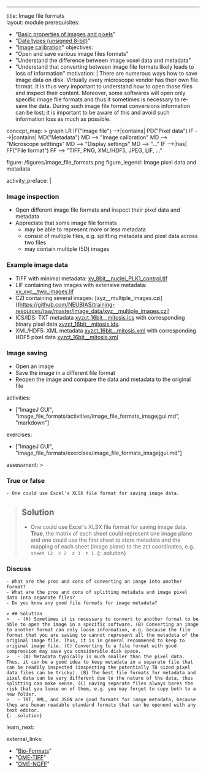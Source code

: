 ---
title:     Image file formats     
layout:    module
prerequisites:
  - "[Basic properties of images and pixels](../pixels)"
  - "[Data types (unsigned 8-bit)](../datatypes)"
  - "[Image calibration](../spatial_calibration)"
objectives:
  - "Open and save various image files formats" 
  - "Understand the difference between image voxel data and metadata"
  - "Understand that converting between image file formats likely leads to loss of information"
motivation: |
  There are numerous ways how to save image data on disk. Virtually every microscope vendor has their own file format. It is thus very important to understand how to open those files and inspect their content. Moreover, some softwares will open only specific image file formats and thus it sometimes is necessary to re-save the data. During such image file format conversions information can be lost; it is important to be aware of this and avoid such information loss as much as possible.
  
concept_map: >
  graph LR
    IF("Image file") -->|contains| PD("Pixel data")
    IF -->|contains| MD("Metadata")
    MD --> "Image calibration"
    MD --> "Microscope setttings"
    MD --> "Display settings"
    MD --> "..."
    IF -->|has| FF("File format")
    FF --> "TIFF, PNG, XML/HDF5, JPEG, LIF, ..."

figure: /figures/image_file_formats.png 
figure_legend: Image pixel data and metadata

activity_preface: |
  
### Image inspection
- Open different image file formats and inspect their pixel data and metadata
- Appreciate that some image file formats
  - may be able to represent more or less metadata
  - consist of multiple files, e.g. splitting metadata and pixel data across two files
  - may contain multiple (5D) images

### Example image data
  - TIFF with minimal metadata: [xy_8bit__nuclei_PLK1_control.tif](https://github.com/NEUBIAS/training-resources/raw/master/image_data/xy_8bit__nuclei_PLK1_control.tif)
  - LIF containing two images with extensive metadata: [xy_xyc__two_images.lif](https://github.com/NEUBIAS/training-resources/raw/master/image_data/xy_xyc__two_images.lif)
  - CZI containing several images: [xyz__multiple_images.czi]((https://github.com/NEUBIAS/training-resources/raw/master/image_data/xyz__multiple_images.czi)
  - ICS/IDS: TXT metadata [xyzct_16bit__mitosis.ics](https://github.com/NEUBIAS/training-resources/raw/master/image_data/xyzct_16bit__mitosis.ics) with corresponding binary pixel data [xyzct_16bit__mitosis.ids](https://github.com/NEUBIAS/training-resources/raw/master/image_data/xyzct_16bit__mitosis.ids).  
  - XML/HDF5: XML metadata [xyzct_16bit__mitosis.xml](https://github.com/NEUBIAS/training-resources/raw/master/image_data/xyzct_16bit__mitosis.xml) with corresponding HDF5 pixel data [xyzct_16bit__mitosis.xml](https://github.com/NEUBIAS/training-resources/raw/master/image_data/xyzct_16bit__mitosis.h5)

### Image saving
- Open an image
- Save the image in a different file format
- Reopen the image and compare the data and metadata to the original file


activities:
  - ["ImageJ GUI", "image_file_formats/activities/image_file_formats_imagejgui.md", "markdown"]

exercises:
  - ["ImageJ GUI", "image_file_formats/exercises/image_file_formats_imagejgui.md"]

assessment: >

  ### True or false

    - One could use Excel's XLSX file format for saving image data.

  > ## Solution
  >   - One could use Excel's XLSX file format for saving image data. **True**, the matrix of each sheet could represent one image plane and one could use the first sheet to store metadata and the mapping of each sheet (image plane) to the zct coordinates, e.g. `sheet 12  c 2  z 3  t 1`.
  {: .solution}


  ### Discuss
    - What are the pros and cons of converting an image into another format? 
    - What are the pros and cons of splitting metadata and image pixel data into separate files?
    - Do you know any good file formats for image metadata? 

    > ## Solution
    >   - (A) Sometimes it is necessary to convert to another format to be able to open the image in a specific software. (B) Converting an image to another format can only loose information, e.g. because the file format that you are saving to cannot represent all the metadata of the original image file. Thus, it is in general recommened to keep to original image file. (C) Converting to a file format with good compression may save you considerable disk space.
    >   - (A) Metadata typically is much smaller than the pixel data. Thus, it can be a good idea to keep metadata in a separate file that can be readily inspected (inspecting the potentially TB sized pixel data files can be tricky). (B) The best file formats for metadata and pixel data can be very different due to the nature of the data, thus splitting can make sense. (C) Having separate files always bares the risk that you loose on of them, e.g. you may forget to copy both to a new folder.  
    >   - TXT, XML, and JSON are good formats for image metadata, because they are human readable standard formats that can be openend with any text editor.  
    {: .solution}
    
learn_next:

external_links:
  - "[Bio-Formats](https://www.openmicroscopy.org/bio-formats/)"
  - "[OME-TIFF](https://docs.openmicroscopy.org/ome-model/5.6.3/ome-tiff/)"
  - "[OME-NGFF](https://github.com/ome/ngff)"

